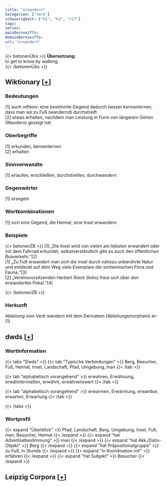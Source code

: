 ```yaml
---
title: "erwandern"
kategorien: ["Verb"]
schwierigkeit: ["k2", "h2", "r17"]
tags:
series:
mainDornseiffs:
domainDornseiffs:
url: "erwandern"
---
```


{{< betonenÜbs >}}
**Übersetzung:**  
to get to know by walking  
{{< /betonenÜbs >}}

## Wiktionary [[+](https://de.wiktionary.org/wiki/erwandern)]

### Bedeutungen
[1] auch reflexiv: eine bestimmte Gegend dadurch besser kennenlernen, dass man sie zu Fuß (wandernd) durchstreift  
[2] etwas erhalten, nachdem man Leistung in Form von längerem Gehen (Wandern) gezeigt hat  

### Oberbegriffe
[1] erkunden, kennenlernen  
[2] erhalten  

### Sinnverwandte
[1] erlaufen, erschließen, durchstreifen, durchwandern  

### Gegenwörter
[1] ersegeln  

### Wortkombinationen
[1] sich eine Gegend, die Heimat, eine Insel erwandern  

### Beispiele
{{< betonenZB >}}
[1] „Die Insel wird von vielen am liebsten erwandert oder mit dem Fahrrad erkundet, selbstverständlich gibt es auch den öffentlichen Busverkehr.“[2]  
[1] „Zu Fuß erwandert man sich die Insel durch nahezu unberührte Natur und entdeckt auf dem Weg viele Exemplare der einheimischen Flora und Fauna.“[3]  
[2] „Vereinsvorsitzenden Herbert Rieck (links) freut sich über den erwanderten Pokal.“[4]  

{{< /betonenZB >}}
### Herkunft
Ableitung vom Verb wandern mit dem Derivatem (Ableitungsmorphem) er-[1]  



## dwds [[+](https://www.dwds.de/wb/erwandern)]

### Wortinformation
{{< tabs "Dwds" >}}
{{< tab "Typische Verbindungen" >}}
Berg, Besucher, Fuß, Heimat, Insel, Landschaft, Pfad, Umgebung, man
{{< /tab >}}

{{< tab "alphabetisch vorangehend" >}}
erwahren, Erwähnung, erwähntermaßen, erwähnt, erwähnenswert
{{< /tab >}}

{{< tab "alphabetisch vorangehend" >}}
erwarmen, Erwärmung, erwartbar, erwarten, Erwartung
{{< /tab >}}

{{< /tabs >}}

### Wortprofil
{{< expand "Überblick" >}} Pfad, Landschaft, Berg, Umgebung, Insel, Fuß, man, Besucher, Heimat {{< /expand >}}
{{< expand "hat Adverbialbestimmung" >}} man {{< /expand >}}
{{< expand "hat Akk./Dativ-Objekt" >}} Berg {{< /expand >}}
{{< expand "hat Präpositionalgruppe" >}} zu Fuß, in Stunde {{< /expand >}}
{{< expand "in Koordination mit" >}} erfahren {{< /expand >}}
{{< expand "hat Subjekt" >}} Besucher {{< /expand >}}

## Leipzig Corpora [[+](https://corpora.uni-leipzig.de/en/res?word=erwandern&corpusId=deu_newscrawl-public_2018)]

